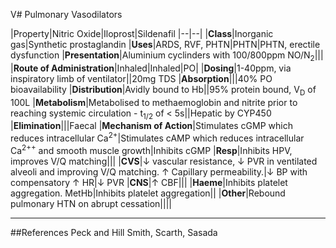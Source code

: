 V# Pulmonary Vasodilators

|Property|Nitric Oxide|Iloprost|Sildenafil
|--|--|
|**Class**|Inorganic gas|Synthetic prostaglandin
|**Uses**|ARDS, RVF, PHTN|PHTN|PHTN, erectile dysfunction
|**Presentation**|Aluminium cyclinders with 100/800ppm NO/N<sub>2</sub>|||
|**Route of Administration**|Inhaled|Inhaled|PO|
|**Dosing**|1-40ppm, via inspiratory limb of ventilator||20mg TDS
|**Absorption**|||40% PO bioavailability
|**Distribution**|Avidly bound to Hb||95% protein bound, V<sub>D</sub> of 100L
|**Metabolism**|Metabolised to methaemoglobin and nitrite prior to reaching systemic circulation - t<sub>1/2</sub> of < 5s||Hepatic by CYP450
|**Elimination**|||Faecal
|**Mechanism of Action**|Stimulates cGMP which reduces intracellular Ca<sup>2+</sup>|Stimulates cAMP which reduces intracellular Ca<sup>2++</sup> and smooth muscle growth|Inhibits cGMP
|**Resp**|Inhibits HPV, improves V/Q matching|||
|**CVS**|↓ vascular resistance, ↓ PVR in ventilated alveoli and improving V/Q matching. ↑ Capillary permeability.|↓ BP with compensatory ↑ HR|↓ PVR
|**CNS**|↑ CBF|||
|**Haeme**|Inhibits platelet aggregation. MetHb|Inhibits platelet aggregation||
|**Other**|Rebound pulmonary HTN on abrupt cessation||||

---
##References
Peck and Hill
Smith, Scarth, Sasada
